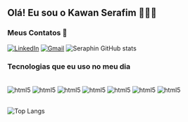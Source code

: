 ## Olá! Eu sou o Kawan Serafim 🙋🏽‍♂️

### Meus Contatos 📱

[![LinkedIn](https://img.shields.io/badge/LinkedIn-0077B5?style=for-the-badge&logo=linkedin&logoColor=white)](www.linkedin.com/in/kawan-serafim)
[![Gmail](https://img.shields.io/badge/Gmail-D14836?style=for-the-badge&logo=gmail&logoColor=white)](www.gmail.com/kawanserafimdesouza@gmail.com)
![Seraphin GitHub stats](https://github-readme-stats.vercel.app/api?username=KawanSerafim&show_icons=true&theme=tokyonight)

### Tecnologias que eu uso no meu dia

<div style="display: inline_block"><br/>
    <img align="center" alt="html5" src="https://img.shields.io/badge/C%23-239120?style=for-the-badge&logo=c-sharp&logoColor=white" />
    <img align="center" alt="html5" src="https://img.shields.io/badge/.NET-5C2D91?style=for-the-badge&logo=.net&logoColor=white" />
    <img align="center" alt="html5" src="https://img.shields.io/badge/Java-ED8B00?style=for-the-badge&logo=openjdk&logoColor=white" />
    <img align="center" alt="html5" src="https://img.shields.io/badge/MySQL-00000F?style=for-the-badge&logo=mysql&logoColor=white" />
    <img align="center" alt="html5" src="https://img.shields.io/badge/Debian-A81D33?style=for-the-badge&logo=debian&logoColor=white" />
    <img align="center" alt="html5" src="https://img.shields.io/badge/Linux-FCC624?style=for-the-badge&logo=linux&logoColor=black" />
    <img align="center" alt="html5" src="https://img.shields.io/badge/Windows-0078D6?style=for-the-badge&logo=windows&logoColor=white" />
</div><br/>

![Top Langs](https://github-readme-stats.vercel.app/api/top-langs/?username=KawanSerafim&layout=compact)
